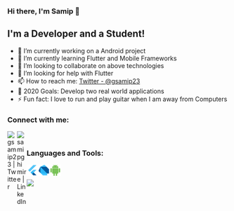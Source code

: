 ### Hi there, I'm Samip 👋

## I'm a Developer and a Student!
- 🔭 I’m currently working on a Android project
- 🌱 I’m currently learning Flutter and Mobile Frameworks
- 👯 I’m looking to collaborate on above technologies
- 🤔 I’m looking for help with Flutter
- 📫 How to reach me: [Twitter - @gsamip23][twitter]
- 🥅 2020 Goals: Develop two real world applications
- ⚡ Fun fact: I love to run and play guitar when I am away from Computers

### Connect with me:

[<img align="left" alt="gsamip23 | Twitter" width="22px" src="https://cdn.jsdelivr.net/npm/simple-icons@v3/icons/twitter.svg" />][twitter]
[<img align="left" alt="samipghimire | LinkedIn" width="22px" src="https://cdn.jsdelivr.net/npm/simple-icons@v3/icons/linkedin.svg" />][linkedin]

<br />

### Languages and Tools:

[<img align="left" alt="Flutter" width="26px" src="https://raw.githubusercontent.com/github/explore/80688e429a7d4ef2fca1e82350fe8e3517d3494d/topics/flutter/flutter.png" />][flutter]
[<img align="left" alt="Dart" width="26px" src="https://raw.githubusercontent.com/github/explore/80688e429a7d4ef2fca1e82350fe8e3517d3494d/topics/dart/dart.png" />][dart]
[<img align="left" alt="Android" width="26px" src="https://raw.githubusercontent.com/github/explore/80688e429a7d4ef2fca1e82350fe8e3517d3494d/topics/android/android.png" />][android]


<br />
<br />

  <img src="https://github-readme-stats.vercel.app/api/top-langs/?username=gsamip23&title_color=ffffff&icon_color=ffffff&text_color=daf7dc&bg_color=c540e3&hide_langs_below=1" />
</a>


[twitter]: https://twitter.com/gsamip23
[linkedin]: https://linkedin.com/in/samipghimire
[flutter]: https://flutter.dev/
[dart]: https://dart.dev/
[android]: https://www.android.com/
